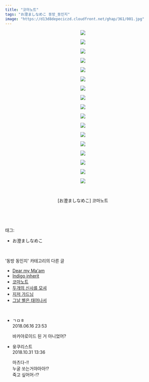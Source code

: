 ```yaml
---
title: "코마노트"
tags: "お澄ましなめこ 동방_동인지"
image: "https://d13d8depeciczd.cloudfront.net/ghap/361/001.jpg"
---
```

<div class="article">
<p style="text-align: center; clear: none; float: none;"><img src="{{ site.imgserver12 }}/ghap/361/001.jpg"/></p>
<p style="text-align: center; clear: none; float: none;"><img src="{{ site.imgserver12 }}/ghap/361/002.jpg"/></p>
<p style="text-align: center; clear: none; float: none;"><img src="{{ site.imgserver12 }}/ghap/361/003.jpg"/></p>
<p style="text-align: center; clear: none; float: none;"><img src="{{ site.imgserver12 }}/ghap/361/004.jpg"/></p>
<p style="text-align: center; clear: none; float: none;"><img src="{{ site.imgserver12 }}/ghap/361/005.jpg"/></p>
<p style="text-align: center; clear: none; float: none;"><img src="{{ site.imgserver12 }}/ghap/361/006.jpg"/></p>
<p style="text-align: center; clear: none; float: none;"><img src="{{ site.imgserver12 }}/ghap/361/007.jpg"/></p>
<p style="text-align: center; clear: none; float: none;"><img src="{{ site.imgserver12 }}/ghap/361/008.jpg"/></p>
<p style="text-align: center; clear: none; float: none;"><img src="{{ site.imgserver12 }}/ghap/361/009.jpg"/></p>
<p style="text-align: center; clear: none; float: none;"><img src="{{ site.imgserver12 }}/ghap/361/010.jpg"/></p>
<p style="text-align: center; clear: none; float: none;"><img src="{{ site.imgserver12 }}/ghap/361/011.jpg"/></p>
<p style="text-align: center; clear: none; float: none;"><img src="{{ site.imgserver12 }}/ghap/361/012.jpg"/></p>
<p style="text-align: center; clear: none; float: none;"><img src="{{ site.imgserver12 }}/ghap/361/013.jpg"/></p>
<p style="text-align: center; clear: none; float: none;"><img src="{{ site.imgserver12 }}/ghap/361/014.jpg"/></p>
<p style="text-align: center; clear: none; float: none;"><img src="{{ site.imgserver12 }}/ghap/361/015.jpg"/></p>
<p style="text-align: center; clear: none; float: none;"><img src="{{ site.imgserver12 }}/ghap/361/016.jpg"/></p>
<p style="text-align: center; clear: none; float: none;"><img src="{{ site.imgserver12 }}/ghap/361/017.jpg"/></p>
<p style="text-align: center; clear: none; float: none;"><br/></p>
<p style="text-align: center; clear: none; float: none;">[お澄ましなめこ] 코마노트</p>
<p><br/></p>
</div><br/>
<div class="tagTrail">
<p>태그: </p>
<ul>
<li>お澄ましなめこ</li>
</ul>
</div><br/>
<div class="another">
<p>'동방 동인지' 카테고리의 다른 글</p>
<ul>
<li><a href="/ghap_363">Dear my Ma'am</a></li>
<li><a href="/ghap_362">Indigo inherit</a></li>
<li><a href="/ghap_361">코마노트</a></li>
<li><a href="/ghap_360">두개의 신사를 모셔</a></li>
<li><a href="/ghap_359">지저 가드닝</a></li>
<li><a href="/ghap_358">그날 별은 태어나서</a></li>
</ul>
</div><br/>
<div class="cb_module cb_fluid">
<div class="cb_wrt cb_profile">
<div class="comment">
<ul>
<li class="cb_thumb_off" id="comment15271640">
<div class="cb_comment_area">
<div class="cb_info_area">
<div class="cb_section">
<span class="cb_nick_name">ㄱㅁㅎ</span>
</div>
<div class="cb_section">
<span class="cb_date">2018.06.16 23:53 </span>
</div>
</div>
<div class="cb_dsc_comment">
<p class="cb_dsc">
											바카야로이드 된 거 아니었어?
										</p>
</div>
</div></li>
<li class="cb_thumb_off" id="comment15365522">
<div class="cb_comment_area">
<div class="cb_info_area">
<div class="cb_section">
<span class="cb_nick_name">윳쿠리스트</span>
</div>
<div class="cb_section">
<span class="cb_date">2018.10.31 13:36 </span>
</div>
</div>
<div class="cb_dsc_comment">
<p class="cb_dsc">
											마츠다-!!<br/>
누굴 쏘는거야아아!?<br/>
죽고 싶어어-!?
										</p>
</div>
</div></li>
</ul>
</div>
</div><!-- commentList close -->
</div><br/>
